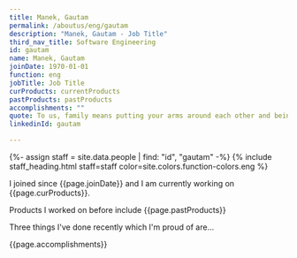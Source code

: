 ```yaml
---
title: Manek, Gautam
permalink: /aboutus/eng/gautam
description: "Manek, Gautam - Job Title"
third_nav_title: Software Engineering
id: gautam
name: Manek, Gautam
joinDate: 1970-01-01
function: eng
jobTitle: Job Title
curProducts: currentProducts
pastProducts: pastProducts
accomplishments: ""
quote: To us, family means putting your arms around each other and being there.
linkedinId: gautam

---
```


{%- assign staff = site.data.people | find: "id", "gautam" -%}
{% include staff_heading.html staff=staff color=site.colors.function-colors.eng %}

<p>I joined since {{page.joinDate}} and I am currently working on {{page.curProducts}}.</p>

<p>Products I worked on before include {{page.pastProducts}}</p>

<p>Three things I've done recently which I'm proud of are...</p>
{{page.accomplishments}}
